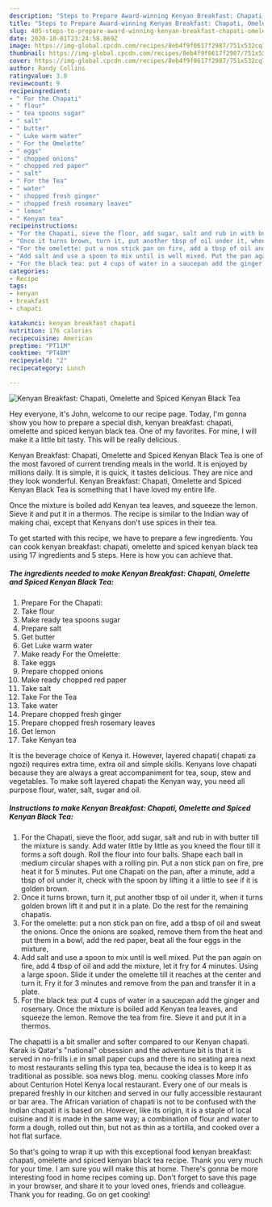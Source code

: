 ```yaml
---
description: "Steps to Prepare Award-winning Kenyan Breakfast: Chapati, Omelette and Spiced Kenyan Black Tea"
title: "Steps to Prepare Award-winning Kenyan Breakfast: Chapati, Omelette and Spiced Kenyan Black Tea"
slug: 405-steps-to-prepare-award-winning-kenyan-breakfast-chapati-omelette-and-spiced-kenyan-black-tea
date: 2020-10-01T23:24:58.869Z
image: https://img-global.cpcdn.com/recipes/8eb4f9f0617f2987/751x532cq70/kenyan-breakfast-chapati-omelette-and-spiced-kenyan-black-tea-recipe-main-photo.jpg
thumbnail: https://img-global.cpcdn.com/recipes/8eb4f9f0617f2987/751x532cq70/kenyan-breakfast-chapati-omelette-and-spiced-kenyan-black-tea-recipe-main-photo.jpg
cover: https://img-global.cpcdn.com/recipes/8eb4f9f0617f2987/751x532cq70/kenyan-breakfast-chapati-omelette-and-spiced-kenyan-black-tea-recipe-main-photo.jpg
author: Randy Collins
ratingvalue: 3.8
reviewcount: 9
recipeingredient:
- " For the Chapati"
- " flour"
- " tea spoons sugar"
- " salt"
- " butter"
- " Luke warm water"
- " For the Omelette"
- " eggs"
- " chopped onions"
- " chopped red paper"
- " salt"
- " For the Tea"
- " water"
- " chopped fresh ginger"
- " chopped fresh rosemary leaves"
- " lemon"
- " Kenyan tea"
recipeinstructions:
- "For the Chapati, sieve the floor, add sugar, salt and rub in with butter till the mixture is sandy. Add water little by little as you kneed the flour till it forms a soft dough. Roll the flour into four balls. Shape each ball in medium circular shapes with a rolling pin. Put a non stick pan on fire, pre heat it for 5 minutes. Put one Chapati on the pan, after a minute, add a tbsp of oil under it, check with the spoon by lifting it a little to see if it is golden brown."
- "Once it turns brown, turn it, put another tbsp of oil under it, when it turns golden brown lift it and put it in a plate. Do the rest for the remaining chapatis."
- "For the omelette: put a non stick pan on fire, add a tbsp of oil and sweat the onions. Once the onions are soaked, remove them from the heat and put them in a bowl, add the red paper, beat all the four eggs in the mixture,"
- "Add salt and use a spoon to mix until is well mixed. Put the pan again on fire, add 4 tbsp of oil and add the mixture, let it fry for 4 minutes. Using a large spoon. Slide it under the omelette till it reaches at the center and turn it. Fry it for 3 minutes and remove from the pan and transfer it in a plate."
- "For the black tea: put 4 cups of water in a saucepan add the ginger and rosemary. Once the mixture is boiled add Kenyan tea leaves, and squeeze the lemon. Remove the tea from fire. Sieve it and put it in a thermos."
categories:
- Recipe
tags:
- kenyan
- breakfast
- chapati

katakunci: kenyan breakfast chapati 
nutrition: 176 calories
recipecuisine: American
preptime: "PT11M"
cooktime: "PT48M"
recipeyield: "2"
recipecategory: Lunch

---
```



![Kenyan Breakfast: Chapati, Omelette and Spiced Kenyan Black Tea](https://img-global.cpcdn.com/recipes/8eb4f9f0617f2987/751x532cq70/kenyan-breakfast-chapati-omelette-and-spiced-kenyan-black-tea-recipe-main-photo.jpg)

Hey everyone, it's John, welcome to our recipe page. Today, I'm gonna show you how to prepare a special dish, kenyan breakfast: chapati, omelette and spiced kenyan black tea. One of my favorites. For mine, I will make it a little bit tasty. This will be really delicious.

Kenyan Breakfast: Chapati, Omelette and Spiced Kenyan Black Tea is one of the most favored of current trending meals in the world. It is enjoyed by millions daily. It is simple, it is quick, it tastes delicious. They are nice and they look wonderful. Kenyan Breakfast: Chapati, Omelette and Spiced Kenyan Black Tea is something that I have loved my entire life.

Once the mixture is boiled add Kenyan tea leaves, and squeeze the lemon. Sieve it and put it in a thermos. The recipe is similar to the Indian way of making chai, except that Kenyans don&#39;t use spices in their tea.


To get started with this recipe, we have to prepare a few ingredients. You can cook kenyan breakfast: chapati, omelette and spiced kenyan black tea using 17 ingredients and 5 steps. Here is how you can achieve that.

<!--inarticleads1-->

##### The ingredients needed to make Kenyan Breakfast: Chapati, Omelette and Spiced Kenyan Black Tea:

1. Prepare  For the Chapati:
1. Take  flour
1. Make ready  tea spoons sugar
1. Prepare  salt
1. Get  butter
1. Get  Luke warm water
1. Make ready  For the Omelette:
1. Take  eggs
1. Prepare  chopped onions
1. Make ready  chopped red paper
1. Take  salt
1. Take  For the Tea
1. Take  water
1. Prepare  chopped fresh ginger
1. Prepare  chopped fresh rosemary leaves
1. Get  lemon
1. Take  Kenyan tea


It is the beverage choice of Kenya it. However, layered chapati( chapati za ngozi) requires extra time, extra oil and simple skills. Kenyans love chapati because they are always a great accompaniment for tea, soup, stew and vegetables. To make soft layered chapati the Kenyan way, you need all purpose flour, water, salt, sugar and oil. 

<!--inarticleads2-->

##### Instructions to make Kenyan Breakfast: Chapati, Omelette and Spiced Kenyan Black Tea:

1. For the Chapati, sieve the floor, add sugar, salt and rub in with butter till the mixture is sandy. Add water little by little as you kneed the flour till it forms a soft dough. Roll the flour into four balls. Shape each ball in medium circular shapes with a rolling pin. Put a non stick pan on fire, pre heat it for 5 minutes. Put one Chapati on the pan, after a minute, add a tbsp of oil under it, check with the spoon by lifting it a little to see if it is golden brown.
1. Once it turns brown, turn it, put another tbsp of oil under it, when it turns golden brown lift it and put it in a plate. Do the rest for the remaining chapatis.
1. For the omelette: put a non stick pan on fire, add a tbsp of oil and sweat the onions. Once the onions are soaked, remove them from the heat and put them in a bowl, add the red paper, beat all the four eggs in the mixture,
1. Add salt and use a spoon to mix until is well mixed. Put the pan again on fire, add 4 tbsp of oil and add the mixture, let it fry for 4 minutes. Using a large spoon. Slide it under the omelette till it reaches at the center and turn it. Fry it for 3 minutes and remove from the pan and transfer it in a plate.
1. For the black tea: put 4 cups of water in a saucepan add the ginger and rosemary. Once the mixture is boiled add Kenyan tea leaves, and squeeze the lemon. Remove the tea from fire. Sieve it and put it in a thermos.


The chapatti is a bit smaller and softer compared to our Kenyan chapati. Karak is Qatar&#39;s &#34;national&#34; obsession and the adventure bit is that it is served in no-frills i.e in small paper cups and there is no seating area next to most restaurants selling this typa tea, because the idea is to keep it as traditional as possible. soa news blog. menu. cooking classes More info about Centurion Hotel Kenya local restaurant. Every one of our meals is prepared freshly in our kitchen and served in our fully accessible restaurant or bar area. The African variation of chapati is not to be confused with the Indian chapati it is based on. However, like its origin, it is a staple of local cuisine and it is made in the same way; a combination of flour and water to form a dough, rolled out thin, but not as thin as a tortilla, and cooked over a hot flat surface. 

So that's going to wrap it up with this exceptional food kenyan breakfast: chapati, omelette and spiced kenyan black tea recipe. Thank you very much for your time. I am sure you will make this at home. There's gonna be more interesting food in home recipes coming up. Don't forget to save this page in your browser, and share it to your loved ones, friends and colleague. Thank you for reading. Go on get cooking!
